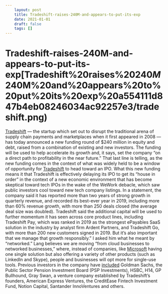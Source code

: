 ```yaml
---
 	layout: post
 	title: Tradeshift-raises-240M-and-appears-to-put-its-exp
 	date: 2021-01-01
 	draft: false
 	tags: []
---
```


# Tradeshift-raises-240M-and-appears-to-put-its-exp[Tradeshift%20raises%20$240M%20and%20appears%20to%20put%20its%20exp%20a554111d847b4eb08246034ac92257e3/tradeshift.png](Tradeshift%20raises%20$240M%20and%20appears%20to%20put%20its%20exp%20a554111d847b4eb08246034ac92257e3/tradeshift.png)
[Tradeshift](http://tradeshift.com/) — the startup which set out to disrupt the traditional arena of supply chain payments and marketplaces when it first appeared in 2008 — has today announced a new funding round of $240 million in equity and debt, raised from a combination of existing and new investors.
The funding will be used to help accelerate its growth and, it says, set the company “on a direct path to profitability in the near future.”
That last line is telling, as the new funding comes in the context of what was widely held to be a window of opportunity for [Tradeshift](https://crunchbase.com/organization/tradeshift) to head toward an IPO.
What this new funding means it that Tradeshift is effectively delaying its IPO to get its “house in order” in the context of a new economic environment that has become skeptical toward tech IPOs in the wake of the WeWork debacle, which saw public investors cool toward new tech company listings.
In a statement, the company said it has reported more than two years of strong growth in quarterly revenue, and recorded its best-ever year in 2019, including more than 60% revenue growth, with more than 250 deals closed (the average deal size was doubled).
Tradeshift said the additional capital will be used to further momentum it has seen across core product lines, including Tradeshift Pay, which was ranked in 2019 as the strongest ePayables SaaS solution in the industry by analyst firm Ardent Partners, and Tradeshift Go, with more than 200 new customers signed in 2019.
But it’s also important that we manage that growth responsibly.”
I asked him what he meant by “networked.” Lang believes we are moving “from cloud businesses to networked businesses,” where, instead of companies, like [Microsoft](https://crunchbase.com/organization/microsoft) having one single solution but also offering a variety of other products (such as LinkedIn and Skype), people and businesses will opt more for single-use tools.
Previous investors in the company have [included](https://techcrunch.com/2018/05/29/tradeshift-raises-250m-series-e-goldman-sachs-joins-the-round/) Goldman Sachs, the Public Sector Pension Investment Board (PSP Investments), HSBC, H14, GP Bullhound, Gray Swan, a venture company established by Tradeshift’s founders, American Express Ventures, the CreditEase Fintech Investment Fund, Notion Capital, Santander InnoVentures and others.
